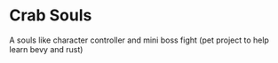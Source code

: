 # Crab Souls

A souls like character controller and mini boss fight
(pet project to help learn bevy and rust)
